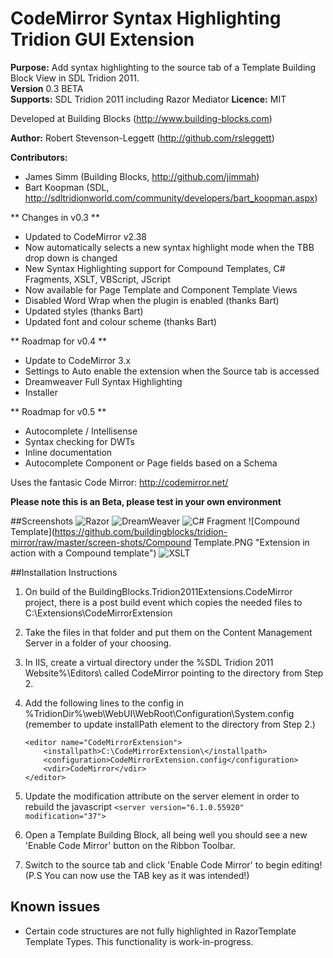 # CodeMirror Syntax Highlighting Tridion GUI Extension

**Purpose:** Add syntax highlighting to the source tab of a Template Building Block View in SDL Tridion 2011.  
**Version** 0.3 BETA  
**Supports:** SDL Tridion 2011 including Razor Mediator
**Licence:** MIT

Developed at Building Blocks (http://www.building-blocks.com)

**Author:** 
Robert Stevenson-Leggett (http://github.com/rsleggett)

**Contributors:**
 
 * James Simm (Building Blocks, http://github.com/jimmah)
 * Bart Koopman (SDL, http://sdltridionworld.com/community/developers/bart_koopman.aspx)

** Changes in v0.3 **
 
  * Updated to CodeMirror v2.38
  * Now automatically selects a new syntax highlight mode when the TBB drop down is changed
  * New Syntax Highlighting support for Compound Templates, C# Fragments,  XSLT, VBScript, JScript
  * Now available for Page Template and Component Template Views
  * Disabled Word Wrap when the plugin is enabled (thanks Bart)
  * Updated styles (thanks Bart)
  * Updated font and colour scheme (thanks Bart)
 
** Roadmap for v0.4 **
 
 * Update to CodeMirror 3.x
 * Settings to Auto enable the extension when the Source tab is accessed
 * Dreamweaver Full Syntax Highlighting
 * Installer
 
** Roadmap for v0.5 **

 * Autocomplete / Intellisense
 * Syntax checking for DWTs
 * Inline documentation
 * Autocomplete Component or Page fields based on a Schema

Uses the fantasic Code Mirror: http://codemirror.net/

**Please note this is an Beta, please test in your own environment**

##Screenshots
![Razor](https://github.com/buildingblocks/tridion-mirror/raw/master/screen-shots/razor.jpg "Extension in action with a Razor Template")
![DreamWeaver](https://github.com/buildingblocks/tridion-mirror/raw/master/screen-shots/DWT.PNG "Extension in action with a dreamweaver template")
![C# Fragment](https://github.com/buildingblocks/tridion-mirror/raw/master/screen-shots/C#.PNG "Extension in action with a C# fragment template")
![Compound Template](https://github.com/buildingblocks/tridion-mirror/raw/master/screen-shots/Compound Template.PNG "Extension in action with a Compound template")
![XSLT](https://github.com/buildingblocks/tridion-mirror/raw/master/screen-shots/XSLT.PNG "Extension in action with a XSLT template")

##Installation Instructions

 1. On build of the BuildingBlocks.Tridion2011Extensions.CodeMirror project, there is a post build event which copies the needed files to C:\Extensions\CodeMirrorExtension
 2. Take the files in that folder and put them on the Content Management Server in a folder of your choosing.
 3. In IIS, create a virtual directory under the %SDL Tridion 2011 Website%\Editors\ called CodeMirror pointing to the directory from Step 2.
 4. Add the following lines to the config in %TridionDir%\web\WebUI\WebRoot\Configuration\System.config (remember to update installPath element to the directory from Step 2.)
 
        <editor name="CodeMirrorExtension">
		    <installpath>C:\CodeMirrorExtension\</installpath>
		    <configuration>CodeMirrorExtension.config</configuration>
		    <vdir>CodeMirror</vdir>
	    </editor>
	
 5. Update the modification attribute on the server element in order to rebuild the javascript `<server version="6.1.0.55920" modification="37">`
 6. Open a Template Building Block, all being well you should see a new 'Enable Code Mirror' button on the Ribbon Toolbar.
 7. Switch to the source tab and click 'Enable Code Mirror' to begin editing! (P.S You can now use the TAB key as it was intended!)
 
## Known issues

 * Certain code structures are not fully highlighted in RazorTemplate Template Types. This functionality is work-in-progress.